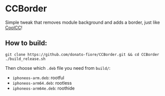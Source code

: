 
# CCBorder
Simple tweak that removes module background and adds a border, just like [CoolCC](http://cydia.saurik.com/package/com.4nni3.coolcc/)!

## How to build:
```
git clone https://github.com/donato-fiore/CCBorder.git && cd CCBorder
./build_release.sh
```
Then choose which `.deb` file you need from `build/`:
- `iphoneos-arm.deb`: rootful
- `iphoneos-arm64.deb`: rootless
- `iphoneos-arm64e.deb`: roothide
